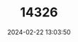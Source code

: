 ---
title: "14326"
category: "Nannospalax ehrenbergi"
draft: false
date: 2024-02-22 13:03:50
languages:
  English: ["Middle East Blind Mole Rat", "Palestine Mole Rat"]
---